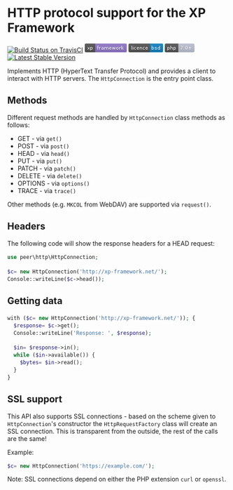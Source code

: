 HTTP protocol support for the XP Framework
========================================================================

[![Build Status on TravisCI](https://secure.travis-ci.org/xp-framework/http.svg)](http://travis-ci.org/xp-framework/http)
[![XP Framework Module](https://raw.githubusercontent.com/xp-framework/web/master/static/xp-framework-badge.png)](https://github.com/xp-framework/core)
[![BSD Licence](https://raw.githubusercontent.com/xp-framework/web/master/static/licence-bsd.png)](https://github.com/xp-framework/core/blob/master/LICENCE.md)
[![Requires PHP 7.0+](https://raw.githubusercontent.com/xp-framework/web/master/static/php-7_0plus.png)](http://php.net/)
[![Latest Stable Version](https://poser.pugx.org/xp-framework/http/version.png)](https://packagist.org/packages/xp-framework/http)

Implements HTTP (HyperText Transfer Protocol) and provides a client to interact with HTTP servers. The `HttpConnection` is the entry point class.

Methods
-------
Different request methods are handled by `HttpConnection` class methods as follows:

* GET - via `get()`
* POST - via `post()`
* HEAD - via `head()`
* PUT - via `put()`
* PATCH - via `patch()`
* DELETE - via `delete()`
* OPTIONS - via `options()`
* TRACE - via `trace()`

Other methods (e.g. `MKCOL` from WebDAV) are supported via `request()`.

Headers
-------
The following code will show the response headers for a HEAD request:

```php
use peer\http\HttpConnection;

$c= new HttpConnection('http://xp-framework.net/');
Console::writeLine($c->head());
```

Getting data
-----------

```php
with ($c= new HttpConnection('http://xp-framework.net/')); {
  $response= $c->get();
  Console::writeLine('Response: ', $response);
  
  $in= $response->in();
  while ($in->available()) {
    $bytes= $in->read();
  }
}
```

SSL support
-----------
This API also supports SSL connections - based on the scheme given to `HttpConnection`'s constructor the `HttpRequestFactory` class will create an SSL connection. This is transparent from the outside, the rest of the calls are the same!

Example:

```php
$c= new HttpConnection('https://example.com/');
```

Note: SSL connections depend on either the PHP extension `curl` or `openssl`.
